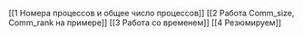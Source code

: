 [[1 Номера процессов и общее число процессов]]
[[2 Работа Comm_size, Comm_rank на примере]]
[[3 Работа со временем]]
[[4 Резюмируем]]

